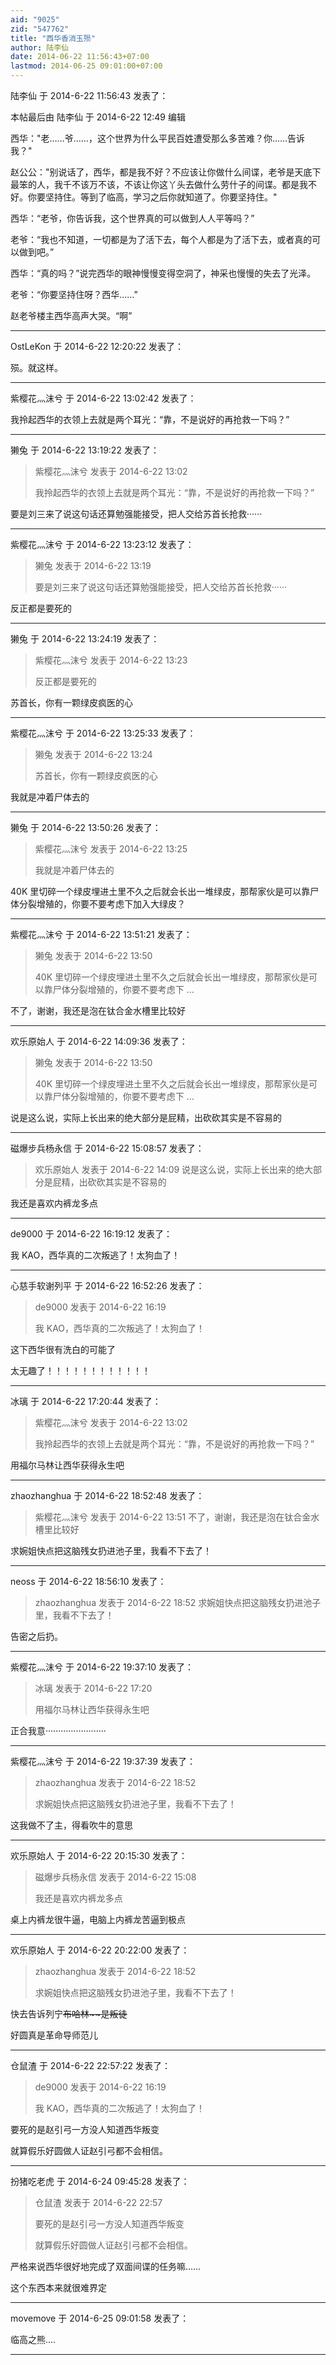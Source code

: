 ```yaml
---
aid: "9025"
zid: "547762"
title: "西华香消玉殒"
author: 陆李仙
date: 2014-06-22 11:56:43+07:00
lastmod: 2014-06-25 09:01:00+07:00
---
```


陆李仙 于 2014-6-22 11:56:43 发表了：

本帖最后由 陆李仙 于 2014-6-22 12:49 编辑

西华："老……爷……，这个世界为什么平民百姓遭受那么多苦难？你……告诉我？"

赵公公："别说话了，西华，都是我不好？不应该让你做什么间谍，老爷是天底下最笨的人，我千不该万不该，不该让你这丫头去做什么劳什子的间谍。都是我不好。你要坚持住。等到了临高，学习之后你就知道了。你要坚持住。"

西华：“老爷，你告诉我，这个世界真的可以做到人人平等吗？”

老爷：“我也不知道，一切都是为了活下去，每个人都是为了活下去，或者真的可以做到吧。”

西华：“真的吗？”说完西华的眼神慢慢变得空洞了，神采也慢慢的失去了光泽。

老爷：“你要坚持住呀？西华……”

赵老爷楼主西华高声大哭。“啊”

---

OstLeKon 于 2014-6-22 12:20:22 发表了：

殒。就这样。

---

紫樱花灬沫兮 于 2014-6-22 13:02:42 发表了：

我拎起西华的衣领上去就是两个耳光：“靠，不是说好的再抢救一下吗？”

---

獭兔 于 2014-6-22 13:19:22 发表了：

> 紫樱花灬沫兮 发表于 2014-6-22 13:02
>
> 我拎起西华的衣领上去就是两个耳光：“靠，不是说好的再抢救一下吗？”

要是刘三来了说这句话还算勉强能接受，把人交给苏首长抢救······

---

紫樱花灬沫兮 于 2014-6-22 13:23:12 发表了：

> 獭兔 发表于 2014-6-22 13:19
>
> 要是刘三来了说这句话还算勉强能接受，把人交给苏首长抢救······

反正都是要死的

---

獭兔 于 2014-6-22 13:24:19 发表了：

> 紫樱花灬沫兮 发表于 2014-6-22 13:23
>
> 反正都是要死的

苏首长，你有一颗绿皮疯医的心

---

紫樱花灬沫兮 于 2014-6-22 13:25:33 发表了：

> 獭兔 发表于 2014-6-22 13:24
>
> 苏首长，你有一颗绿皮疯医的心

我就是冲着尸体去的

---

獭兔 于 2014-6-22 13:50:26 发表了：

> 紫樱花灬沫兮 发表于 2014-6-22 13:25
>
> 我就是冲着尸体去的

40K 里切碎一个绿皮埋进土里不久之后就会长出一堆绿皮，那帮家伙是可以靠尸体分裂增殖的，你要不要考虑下加入大绿皮？

---

紫樱花灬沫兮 于 2014-6-22 13:51:21 发表了：

> 獭兔 发表于 2014-6-22 13:50
>
> 40K 里切碎一个绿皮埋进土里不久之后就会长出一堆绿皮，那帮家伙是可以靠尸体分裂增殖的，你要不要考虑下 ...

不了，谢谢，我还是泡在钛合金水槽里比较好

---

欢乐原始人 于 2014-6-22 14:09:36 发表了：

> 獭兔 发表于 2014-6-22 13:50
>
> 40K 里切碎一个绿皮埋进土里不久之后就会长出一堆绿皮，那帮家伙是可以靠尸体分裂增殖的，你要不要考虑下 ...

说是这么说，实际上长出来的绝大部分是屁精，出砍砍其实是不容易的

---

磁爆步兵杨永信 于 2014-6-22 15:08:57 发表了：

> 欢乐原始人 发表于 2014-6-22 14:09 说是这么说，实际上长出来的绝大部分是屁精，出砍砍其实是不容易的

我还是喜欢内裤龙多点

---

de9000 于 2014-6-22 16:19:12 发表了：

我 KAO，西华真的二次叛逃了！太狗血了！

---

心慈手软谢列平 于 2014-6-22 16:52:26 发表了：

> de9000 发表于 2014-6-22 16:19
>
> 我 KAO，西华真的二次叛逃了！太狗血了！

这下西华很有洗白的可能了

太无趣了！！！！！！！！！！！！

---

冰璃 于 2014-6-22 17:20:44 发表了：

> 紫樱花灬沫兮 发表于 2014-6-22 13:02
>
> 我拎起西华的衣领上去就是两个耳光：“靠，不是说好的再抢救一下吗？”

用福尔马林让西华获得永生吧

---

zhaozhanghua 于 2014-6-22 18:52:48 发表了：

> 紫樱花灬沫兮 发表于 2014-6-22 13:51 不了，谢谢，我还是泡在钛合金水槽里比较好

求婉姐快点把这脑残女扔进池子里，我看不下去了！

---

neoss 于 2014-6-22 18:56:10 发表了：

> zhaozhanghua 发表于 2014-6-22 18:52 求婉姐快点把这脑残女扔进池子里，我看不下去了！

告密之后扔。

---

紫樱花灬沫兮 于 2014-6-22 19:37:10 发表了：

> 冰璃 发表于 2014-6-22 17:20
>
> 用福尔马林让西华获得永生吧

正合我意························

---

紫樱花灬沫兮 于 2014-6-22 19:37:39 发表了：

> zhaozhanghua 发表于 2014-6-22 18:52
>
> 求婉姐快点把这脑残女扔进池子里，我看不下去了！

这我做不了主，得看吹牛的意思

---

欢乐原始人 于 2014-6-22 20:15:30 发表了：

> 磁爆步兵杨永信 发表于 2014-6-22 15:08
>
> 我还是喜欢内裤龙多点

桌上内裤龙很牛逼，电脑上内裤龙苦逼到极点

---

欢乐原始人 于 2014-6-22 20:22:00 发表了：

> zhaozhanghua 发表于 2014-6-22 18:52
>
> 求婉姐快点把这脑残女扔进池子里，我看不下去了！

快去告诉列宁~~~~布哈林~~是叛徒~~~~

好圆真是革命导师范儿

---

仓鼠渣 于 2014-6-22 22:57:22 发表了：

> de9000 发表于 2014-6-22 16:19
>
> 我 KAO，西华真的二次叛逃了！太狗血了！

要死的是赵引弓一方没人知道西华叛变

就算假乐好圆做人证赵引弓都不会相信。

---

扮猪吃老虎 于 2014-6-24 09:45:28 发表了：

> 仓鼠渣 发表于 2014-6-22 22:57
>
> 要死的是赵引弓一方没人知道西华叛变
>
> 就算假乐好圆做人证赵引弓都不会相信。

严格来说西华很好地完成了双面间谍的任务嘛……

这个东西本来就很难界定

---

movemove 于 2014-6-25 09:01:58 发表了：

临高之熊....

---
